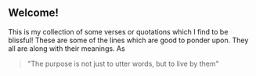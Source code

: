 ## Welcome!
This is my collection of some verses or quotations which I find to be blissful! 
These are some of the lines which are good to ponder upon. They all are along with their meanings.
As 
> "The purpose is not just to utter words, but to live by them"
